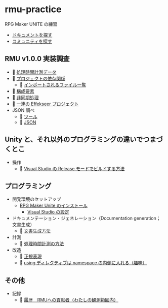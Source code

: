 # rmu-practice

RPG Maker UNITE の練習

* [ドキュメントを探す](./docs/research/documents.md)
* [コミュニティを探す](./docs/research/community.md)

## RMU v1.0.0 実装調査

* 📁 [処理時間計測データ](./data/stopwatch)
* 📄 [プロジェクトの依存関係](./docs/research/project-dependencies.md)
  * 📄 [インポートされるファイル一覧](./docs/research/import-files.md)
* 📄 [構成要素](./docs/research/components.md)
* 📄 [非同期処理](./docs/research/asynchronous-processing.md)
* 📄 [一連の Effekseer プロジェクト](./docs/research/effekseer.md)
* JSON 調べ
  * 📄 [ツール](./docs/research/json-schema.md)
  * 📄 [JSON](./docs/research/json.md)

## Unity と、それ以外のプログラミングの違いでつまづくとこ

* 操作
    * 📄 [Visual Studio の Release モードでビルドする方法](./docs/operation/build-in-release-mode-on-visual-studio.md)

## プログラミング

* 開発環境のセットアップ
    * [RPG Maker Unite のインストール](./docs/research/install-rmu.md)
        * [Visual Studio の設定](./docs/research/visual-studio.md)
* ドキュメンテーション・ジェネレーション（Documentation generation；文書生成）
    * 📄 [文書生成方法](./docs/operation/how-to-generate-documentation.md)
* 計測
    * 📄 [処理時間計測の方法](./docs/processing-time-measurement-method.md)
* 改造
    * 📄 [正規表現](./docs/remodeling/regular-expression.md)
    * 📄 [using ディレクティブは namespace の内側に入れる（趣味）](./docs/remodeling/using-directive-in-namespace.md)

## その他

* 記録
    * 📄 [履歴　RMUへの貢献者（わたしの観測範囲内）](./docs/history/contributors.md)
